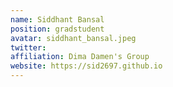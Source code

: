 ```yaml
---
name: Siddhant Bansal
position: gradstudent
avatar: siddhant_bansal.jpeg
twitter: 
affiliation: Dima Damen's Group
website: https://sid2697.github.io
---
```

